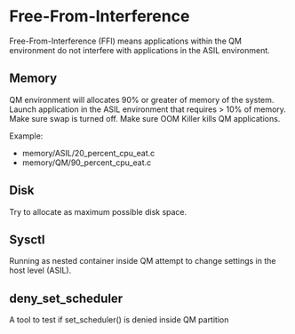 # Free-From-Interference

Free-From-Interference (FFI) means applications within the QM environment do not interfere with applications in the ASIL environment.

## Memory
QM environment will allocates 90% or greater of memory of the system. 
Launch application in the ASIL environment that requires > 10% of memory.
Make sure swap is turned off.
Make sure OOM Killer kills QM applications.

Example:
- memory/ASIL/20_percent_cpu_eat.c 
- memory/QM/90_percent_cpu_eat.c 

## Disk
Try to allocate as maximum possible disk space.

## Sysctl
Running as nested container inside QM attempt to change settings in the host level (ASIL).

## deny_set_scheduler
A tool to test if set_scheduler() is denied inside QM partition
